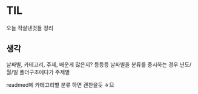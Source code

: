 # TIL
오늘 작살낸것들 정리

## 생각
날짜별, 카테고리, 주제, 배운게 많은지? 등등등
날짜별을 분류를 중시하는 경우
년도/월/일 폴더구조에다가 주제별

readmed에 카테고리별 분류
하면 괜찬을듯
ㅎ므
